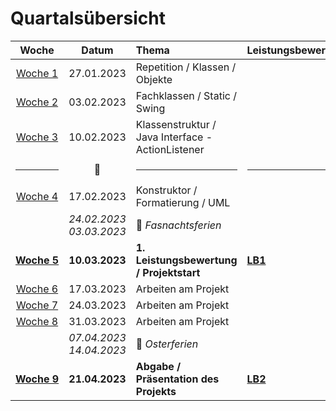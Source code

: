 # Quartalsübersicht

Woche | Datum | Thema | Leistungsbewertung
:---:|:---:|:---|:---
[Woche&nbsp;1][w1] | 27.01.2023 | Repetition / Klassen / Objekte | 
[Woche&nbsp;2][w2] | 03.02.2023 | Fachklassen / Static / Swing | 
[Woche&nbsp;3][w3] | 10.02.2023 | Klassenstruktur / Java Interface - ActionListener | 
<hr/>|:steam_locomotive:|<hr/>|<hr/>
[Woche&nbsp;4][w4] | 17.02.2023 | Konstruktor / Formatierung / UML | 
|| _24.02.2023_<br/>_03.03.2023_| :japanese_goblin: *Fasnachtsferien* | 
[**Woche&nbsp;5**][w5] | **10.03.2023** | **1. Leistungsbewertung / Projektstart** | **[LB1]**
[Woche&nbsp;6][w6] | 17.03.2023 | Arbeiten am Projekt | 
[Woche&nbsp;7][w7] | 24.03.2023 | Arbeiten am Projekt | 
[Woche&nbsp;8][w8] | 31.03.2023 | Arbeiten am Projekt | 
|| _07.04.2023_<br/>_14.04.2023_ | :egg: *Osterferien*  | 
[**Woche&nbsp;9**][w9] | **21.04.2023** | **Abgabe / Präsentation des Projekts** | **[LB2]**

[w1]: ./woche-01.md
[w2]: ./woche-02.md
[w3]: ./woche-03.md
[w4]: ./woche-04.md
[w5]: ./woche-05.md
[w6]: ./woche-06.md
[w7]: ./woche-07.md
[w8]: ./woche-08.md
[w9]: ./woche-09.md


[LB1]: ../beurteilungen/lb1.md
[LB2]: ../beurteilungen/lb2.md

